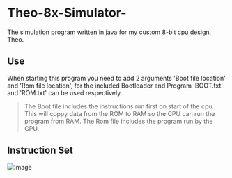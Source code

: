 # Theo-8x-Simulator-
The simulation program written in java for my custom 8-bit cpu design, Theo.

## Use
When starting this program you need to add 2 arguments 'Boot file location' and 'Rom file location', for the included Bootloader and Program 'BOOT.txt' and 'ROM.txt' can be used respectively.
> The Boot file includes the instructions run first on start of the cpu. This will coppy data from the ROM to RAM so the CPU can run the program from RAM.
> The Rom file includes the program run by the CPU.
    
## Instruction Set
![image](https://github.com/MathijssYDev/Theo-8x-Simulator-/assets/81950362/821bbf7a-3ffb-42be-9d15-0a2fd56db0dc)

